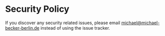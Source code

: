 # Security Policy

If you discover any security related issues, please email michael@michael-becker-berlin.de instead of using the issue tracker.
